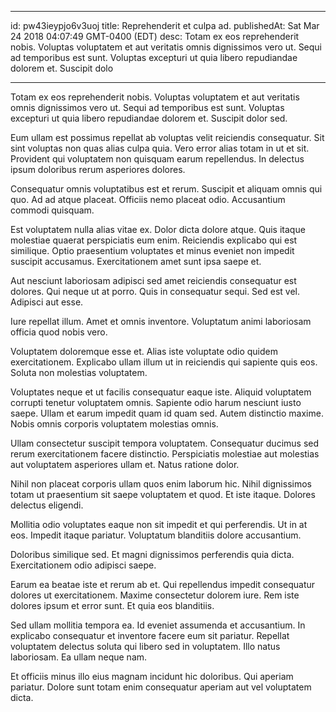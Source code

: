 
---
id: pw43ieypjo6v3uoj
title: Reprehenderit et culpa ad.
publishedAt: Sat Mar 24 2018 04:07:49 GMT-0400 (EDT)
desc: Totam ex eos reprehenderit nobis. Voluptas voluptatem et aut veritatis omnis dignissimos vero ut. Sequi ad temporibus est sunt. Voluptas excepturi ut quia libero repudiandae dolorem et. Suscipit dolo

---



Totam ex eos reprehenderit nobis. Voluptas voluptatem et aut veritatis omnis dignissimos vero ut. Sequi ad temporibus est sunt. Voluptas excepturi ut quia libero repudiandae dolorem et. Suscipit dolor sed.
 Eum ullam est possimus repellat ab voluptas velit reiciendis consequatur. Sit sint voluptas non quas alias culpa quia. Vero error alias totam in ut et sit. Provident qui voluptatem non quisquam earum repellendus. In delectus ipsum doloribus rerum asperiores dolores.
 Consequatur omnis voluptatibus est et rerum. Suscipit et aliquam omnis qui quo. Ad ad atque placeat. Officiis nemo placeat odio. Accusantium commodi quisquam.


Est voluptatem nulla alias vitae ex. Dolor dicta dolore atque. Quis itaque molestiae quaerat perspiciatis eum enim. Reiciendis explicabo qui est similique. Optio praesentium voluptates et minus eveniet non impedit suscipit accusamus. Exercitationem amet sunt ipsa saepe et.
 Aut nesciunt laboriosam adipisci sed amet reiciendis consequatur est dolores. Qui neque ut at porro. Quis in consequatur sequi. Sed est vel. Adipisci aut esse.
 Iure repellat illum. Amet et omnis inventore. Voluptatum animi laboriosam officia quod nobis vero.


Voluptatem doloremque esse et. Alias iste voluptate odio quidem exercitationem. Explicabo ullam illum ut in reiciendis qui sapiente quis eos. Soluta non molestias voluptatem.
 Voluptates neque et ut facilis consequatur eaque iste. Aliquid voluptatem corrupti tenetur voluptatem omnis. Sapiente odio harum nesciunt iusto saepe. Ullam et earum impedit quam id quam sed. Autem distinctio maxime. Nobis omnis corporis voluptatem molestias omnis.
 Ullam consectetur suscipit tempora voluptatem. Consequatur ducimus sed rerum exercitationem facere distinctio. Perspiciatis molestiae aut molestias aut voluptatem asperiores ullam et. Natus ratione dolor.


Nihil non placeat corporis ullam quos enim laborum hic. Nihil dignissimos totam ut praesentium sit saepe voluptatem et quod. Et iste itaque. Dolores delectus eligendi.
 Mollitia odio voluptates eaque non sit impedit et qui perferendis. Ut in at eos. Impedit itaque pariatur. Voluptatum blanditiis dolore accusantium.
 Doloribus similique sed. Et magni dignissimos perferendis quia dicta. Exercitationem odio adipisci saepe.


Earum ea beatae iste et rerum ab et. Qui repellendus impedit consequatur dolores ut exercitationem. Maxime consectetur dolorem iure. Rem iste dolores ipsum et error sunt. Et quia eos blanditiis.
 Sed ullam mollitia tempora ea. Id eveniet assumenda et accusantium. In explicabo consequatur et inventore facere eum sit pariatur. Repellat voluptatem delectus soluta qui libero sed in voluptatem. Illo natus laboriosam. Ea ullam neque nam.
 Et officiis minus illo eius magnam incidunt hic doloribus. Qui aperiam pariatur. Dolore sunt totam enim consequatur aperiam aut vel voluptatem dicta.

